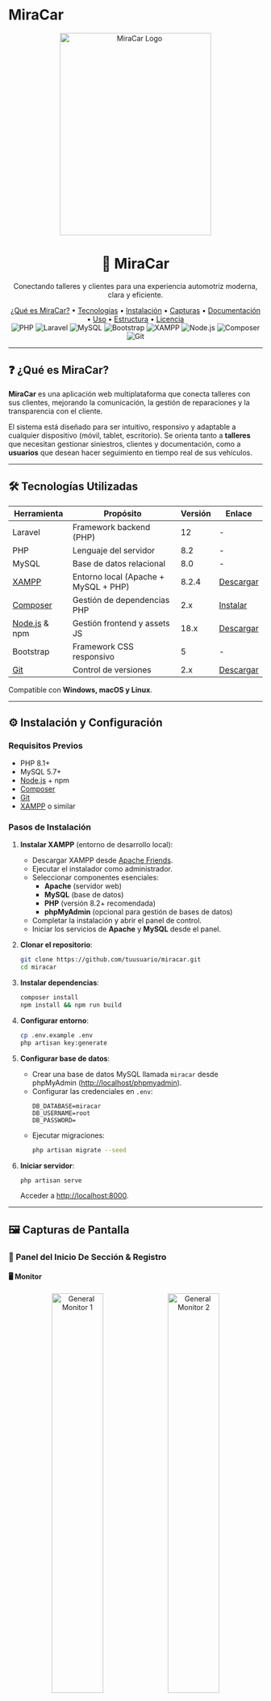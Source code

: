 # MiraCar

<div align="center">
  <img src="1galeria/logo.png" alt="MiraCar Logo" width="300" height="400" />
  <h1>🚗 MiraCar</h1>
  <p>Conectando talleres y clientes para una experiencia automotriz moderna, clara y eficiente.</p>

  <div>
    <a href="#qué-es-miracar">¿Qué es MiraCar?</a> •
    <a href="#tecnologías-utilizadas">Tecnologías</a> •
    <a href="#instalación-y-configuración">Instalación</a> •
    <a href="#capturas-de-pantalla">Capturas</a> •
    <a href="#documentación">Documentación</a> •
    <a href="#uso-del-programa">Uso</a> •
    <a href="#estructura-del-proyecto">Estructura</a> •
    <a href="#licencia">Licencia</a>
  </div>

  <div>
    <img src="https://img.shields.io/badge/PHP-8.2-777BB4?style=for-the-badge&logo=php&logoColor=white" alt="PHP" />
    <img src="https://img.shields.io/badge/Laravel-12-FF2D20?style=for-the-badge&logo=laravel&logoColor=white" alt="Laravel" />
    <img src="https://img.shields.io/badge/MySQL-8.0-4479A1?style=for-the-badge&logo=mysql&logoColor=white" alt="MySQL" />
    <img src="https://img.shields.io/badge/Bootstrap-5-7952B3?style=for-the-badge&logo=bootstrap&logoColor=white" alt="Bootstrap" />
    <img src="https://img.shields.io/badge/XAMPP-EF5B25?style=for-the-badge&logo=xampp&logoColor=white" alt="XAMPP" />
    <img src="https://img.shields.io/badge/Node.js-18.x-339933?style=for-the-badge&logo=node.js&logoColor=white" alt="Node.js" />
    <img src="https://img.shields.io/badge/Composer-2.x-885630?style=for-the-badge&logo=composer&logoColor=white" alt="Composer" />
    <img src="https://img.shields.io/badge/Git-F05032?style=for-the-badge&logo=git&logoColor=white" alt="Git" />
  </div>
</div>

---

## ❓ ¿Qué es MiraCar?

**MiraCar** es una aplicación web multiplataforma que conecta talleres con sus clientes, mejorando la comunicación, la gestión de reparaciones y la transparencia con el cliente.

El sistema está diseñado para ser intuitivo, responsivo y adaptable a cualquier dispositivo (móvil, tablet, escritorio). Se orienta tanto a **talleres** que necesitan gestionar siniestros, clientes y documentación, como a **usuarios** que desean hacer seguimiento en tiempo real de sus vehículos.

---

## 🛠 Tecnologías Utilizadas

| Herramienta              | Propósito                            | Versión  | Enlace |
|--------------------------|--------------------------------------|----------|--------|
| Laravel                  | Framework backend (PHP)              | 12       | -      |
| PHP                      | Lenguaje del servidor                | 8.2      | -      |
| MySQL                    | Base de datos relacional             | 8.0      | -      |
| [XAMPP](https://www.apachefriends.org/es/index.html) | Entorno local (Apache + MySQL + PHP) | 8.2.4    | [Descargar](https://www.apachefriends.org/es/index.html) |
| [Composer](https://getcomposer.org/) | Gestión de dependencias PHP          | 2.x      | [Instalar](https://getcomposer.org/) |
| [Node.js](https://nodejs.org/es) & npm | Gestión frontend y assets JS         | 18.x     | [Descargar](https://nodejs.org/es) |
| Bootstrap                | Framework CSS responsivo             | 5        | -      |
| [Git](https://git-scm.com/) | Control de versiones                 | 2.x      | [Descargar](https://git-scm.com/) |

Compatible con **Windows, macOS y Linux**.

---

## ⚙️ Instalación y Configuración

### Requisitos Previos
- PHP 8.1+
- MySQL 5.7+
- [Node.js](https://nodejs.org/es) + npm
- [Composer](https://getcomposer.org/)
- [Git](https://git-scm.com/)
- [XAMPP](https://www.apachefriends.org/es/index.html) o similar

### Pasos de Instalación

1. **Instalar XAMPP** (entorno de desarrollo local):
   - Descargar XAMPP desde [Apache Friends](https://www.apachefriends.org/es/index.html).
   - Ejecutar el instalador como administrador.
   - Seleccionar componentes esenciales:
     - **Apache** (servidor web)
     - **MySQL** (base de datos)
     - **PHP** (versión 8.2+ recomendada)
     - **phpMyAdmin** (opcional para gestión de bases de datos)
   - Completar la instalación y abrir el panel de control.
   - Iniciar los servicios de **Apache** y **MySQL** desde el panel.

2. **Clonar el repositorio**:
   ```bash
   git clone https://github.com/tuusuario/miracar.git
   cd miracar
   ```

3. **Instalar dependencias**:
   ```bash
   composer install
   npm install && npm run build
   ```

4. **Configurar entorno**:
   ```bash
   cp .env.example .env
   php artisan key:generate
   ```

5. **Configurar base de datos**:
   - Crear una base de datos MySQL llamada `miracar` desde phpMyAdmin ([http://localhost/phpmyadmin](http://localhost/phpmyadmin)).
   - Configurar las credenciales en `.env`:
     ```env
     DB_DATABASE=miracar
     DB_USERNAME=root
     DB_PASSWORD=
     ```
   - Ejecutar migraciones:
     ```bash
     php artisan migrate --seed
     ```

6. **Iniciar servidor**:
   ```bash
   php artisan serve
   ```
   Acceder a [http://localhost:8000](http://localhost:8000).

---

## 🖼️ Capturas de Pantalla

### 📂 Panel del Inicio De Sección & Registro

#### 🖥️ Monitor
<div align="center">
  <img src="1galeria/monitor/general/1.png" alt="General Monitor 1" width="45%"/>
  <img src="1galeria/monitor/general/5.png" alt="General Monitor 2" width="45%"/>
  
  <img src="1galeria/monitor/general/2.png" alt="General Monitor 3" width="30%"/>
  <img src="1galeria/monitor/general/3.png" alt="General Monitor 4" width="30%"/>
  <img src="1galeria/monitor/general/4.png" alt="General Monitor 5" width="30%"/>
</div>

#### 💻 Tablet
<div align="center">
  <img src="1galeria/table/general/1.png" alt="General Tablet 1" width="45%"/>
  <img src="1galeria/table/general/5.png" alt="General Tablet 2" width="45%"/>
  
  <img src="1galeria/table/general/2.png" alt="General Tablet 3" width="30%"/>
  <img src="1galeria/table/general/3.png" alt="General Tablet 4" width="30%"/>
  <img src="1galeria/table/general/4.png" alt="General Tablet 5" width="30%"/>
</div>

#### 📱 Móvil
<div align="center">
  <img src="1galeria/movil/general/1.png" alt="General Móvil 1" width="45%"/>
  <img src="1galeria/movil/general/5.png" alt="General Móvil 2" width="45%"/>
  
  <img src="1galeria/movil/general/2.png" alt="General Móvil 3" width="30%"/>
  <img src="1galeria/movil/general/3.png" alt="General Móvil 4" width="30%"/>
  <img src="1galeria/movil/general/4.png" alt="General Móvil 5" width="30%"/>
</div>

### 🔧 Panel del Taller

#### 🖥️ Monitor
<div align="center">
  <img src="1galeria/monitor/taller/1.png" alt="Taller Monitor 1" width="23%"/>
  <img src="1galeria/monitor/taller/2.png" alt="Taller Monitor 2" width="23%"/>
  <img src="1galeria/monitor/taller/3.png" alt="Taller Monitor 3" width="23%"/>
  <img src="1galeria/monitor/taller/4.png" alt="Taller Monitor 4" width="23%"/>
  
  <img src="1galeria/monitor/taller/5.png" alt="Taller Monitor 5" width="23%"/>
  <img src="1galeria/monitor/taller/6.png" alt="Taller Monitor 6" width="23%"/>
  <img src="1galeria/monitor/taller/7.png" alt="Taller Monitor 7" width="23%"/>
  <img src="1galeria/monitor/taller/8.png" alt="Taller Monitor 8" width="23%"/>
  
  <img src="1galeria/monitor/taller/9.png" alt="Taller Monitor 9" width="23%"/>
  <img src="1galeria/monitor/taller/10.png" alt="Taller Monitor 10" width="23%"/>
  <img src="1galeria/monitor/taller/11.png" alt="Taller Monitor 11" width="23%"/>
  <img src="1galeria/monitor/taller/12.png" alt="Taller Monitor 12" width="23%"/>
</div>

#### 💻 Tablet
<div align="center">
  <img src="1galeria/table/taller/1.png" alt="Taller Tablet 1" width="23%"/>
  <img src="1galeria/table/taller/2.png" alt="Taller Tablet 2" width="23%"/>
  <img src="1galeria/table/taller/3.png" alt="Taller Tablet 3" width="23%"/>
  <img src="1galeria/table/taller/4.png" alt="Taller Tablet 4" width="23%"/>
  
  <img src="1galeria/table/taller/5.png" alt="Taller Tablet 5" width="23%"/>
  <img src="1galeria/table/taller/6.png" alt="Taller Tablet 6" width="23%"/>
  <img src="1galeria/table/taller/7.png" alt="Taller Tablet 7" width="23%"/>
  <img src="1galeria/table/taller/8.png" alt="Taller Tablet 8" width="23%"/>
  
  <img src="1galeria/table/taller/9.png" alt="Taller Tablet 9" width="23%"/>
  <img src="1galeria/table/taller/10.png" alt="Taller Tablet 10" width="23%"/>
  <img src="1galeria/table/taller/11.png" alt="Taller Tablet 11" width="23%"/>
  <img src="1galeria/table/taller/12.png" alt="Taller Tablet 12" width="23%"/>
</div>

#### 📱 Móvil
<div align="center">
  <img src="1galeria/movil/taller/1.png" alt="Taller Móvil 1" width="23%"/>
  <img src="1galeria/movil/taller/2.png" alt="Taller Móvil 2" width="23%"/>
  <img src="1galeria/movil/taller/3.png" alt="Taller Móvil 3" width="23%"/>
  <img src="1galeria/movil/taller/4.png" alt="Taller Móvil 4" width="23%"/>
  
  <img src="1galeria/movil/taller/5.png" alt="Taller Móvil 5" width="23%"/>
  <img src="1galeria/movil/taller/6.png" alt="Taller Móvil 6" width="23%"/>
  <img src="1galeria/movil/taller/7.png" alt="Taller Móvil 7" width="23%"/>
  <img src="1galeria/movil/taller/8.png" alt="Taller Móvil 8" width="23%"/>
  
  <img src="1galeria/movil/taller/9.png" alt="Taller Móvil 9" width="23%"/>
  <img src="1galeria/movil/taller/10.png" alt="Taller Móvil 10" width="23%"/>
  <img src="1galeria/movil/taller/11.png" alt="Taller Móvil 11" width="23%"/>
  <img src="1galeria/movil/taller/12.png" alt="Taller Móvil 12" width="23%"/>
</div>

### 👤 Panel del Usuario

#### 🖥️ Monitor
<div align="center">
  <img src="1galeria/monitor/usuario/1.png" alt="Usuario Monitor 1" width="45%"/>
  <img src="1galeria/monitor/usuario/2.png" alt="Usuario Monitor 2" width="45%"/>
  
  <img src="1galeria/monitor/usuario/3.png" alt="Usuario Monitor 3" width="45%"/>
  <img src="1galeria/monitor/usuario/4.png" alt="Usuario Monitor 4" width="45%"/>
</div>

#### 💻 Tablet
<div align="center">
  <img src="1galeria/table/usuario/1.png" alt="Usuario Tablet 1" width="45%"/>
  <img src="1galeria/table/usuario/2.png" alt="Usuario Tablet 2" width="45%"/>
  
  <img src="1galeria/table/usuario/3.png" alt="Usuario Tablet 3" width="45%"/>
  <img src="1galeria/table/usuario/4.png" alt="Usuario Tablet 4" width="45%"/>
</div>

#### 📱 Móvil
<div align="center">
  <img src="1galeria/movil/usuario/1.png" alt="Usuario Móvil 1" width="45%"/>
  <img src="1galeria/movil/usuario/2.png" alt="Usuario Móvil 2" width="45%"/>
  
  <img src="1galeria/movil/usuario/3.png" alt="Usuario Móvil 3" width="45%"/>
  <img src="1galeria/movil/usuario/4.png" alt="Usuario Móvil 4" width="45%"/>
</div>

---

## 🚀 Uso del Programa

### Para Talleres
- Registrar clientes, vehículos y siniestros
- Adjuntar documentos y fotos
- Controlar estado de reparaciones
- Comunicación con clientes
- Control de recambios en stock
- Fácil busqueda de los datos

### Para Usuarios
- Ver estado de vehículos a tiempo real
- Recibir notificaciones

---

## 📂 Estructura del Proyecto

```
miracar/
├── app/                  # Lógica de la aplicación
├── bootstrap/            # Archivos de inicio
├── config/               # Configuraciones
├── database/             # Migraciones y seeds
├── public/               # Assets públicos
├── resources/            # Vistas y assets
├── routes/               # Rutas
├── storage/              # Almacenamiento
├── tests/                # Pruebas
└── vendor/               # Dependencias
```

---

## 📚 Documentación

Documentación técnica y diagramas del sistema:

- [📄 Documentación Completa del Proyecto](0documentos/Documentación%20Del%20Proyecto.pdf)
- [📊 Diagrama de Casos de Uso](0documentos/Diagrama%20de%20casos%20de%20uso.png)
- [🔗 Modelo Entidad-Relación](0documentos/Modelo%20Entidad%20&%20Relación.png)
- [🎨 Prototipo de Interfaz](0documentos/Prototipo.jpg)

---

## 📜 Licencia

Este proyecto está bajo la [Licencia MIT](LICENSE).

---

## ✉️ Contacto

**Román Rodríguez Martín**  
📧 [adm.96.rrm@gmail.com](mailto:adm.96.rrm@gmail.com)  
🌐 [www.miracar.com](http://www.miracar.com) *(en construcción)*

---

## 🔍 Guía Completa de Instalación

### Instalación de XAMPP

1. **Descargar XAMPP** desde [apachefriends.org](https://www.apachefriends.org/es/index.html)
2. **Ejecutar instalador** como administrador
3. **Seleccionar componentes**:
   - Apache
   - MySQL
   - PHP
   - phpMyAdmin
4. **Iniciar servicios** desde el panel de control

### Configuración de Laravel

1. **Copiar proyecto** a `htdocs`:
   ```bash
   cp -r miracar/ C:\xampp\htdocs\
   ```

2. **Configurar base de datos**:
   - Restaurar backup SQL via phpMyAdmin
   - O copiar archivos a `mysql/data`

3. **Configurar .env**:
   ```env
   APP_URL=http://localhost/miracar/public
   DB_DATABASE=miracar
   DB_USERNAME=root
   DB_PASSWORD=
   ```

4. **Instalar dependencias**:
   ```bash
   composer install
   php artisan key:generate
   php artisan storage:link
   ```
```